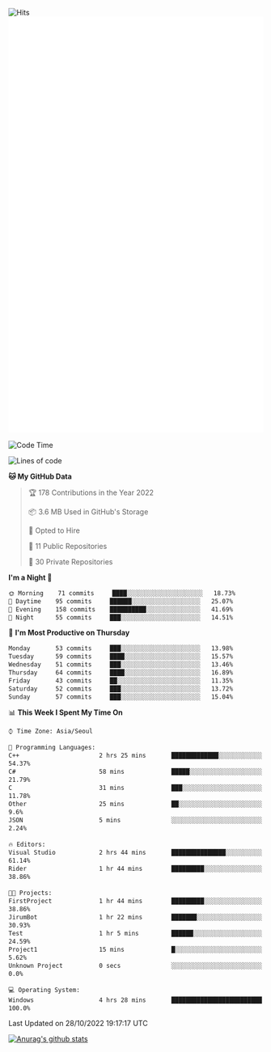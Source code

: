 ![Hits](https://hits.seeyoufarm.com/api/count/incr/badge.svg?url=https%3A%2F%2Fgithub.com%2Fkokose1234&count_bg=%2379C83D&title_bg=%23555555&icon=apple.svg&icon_color=%23E7E7E7&title=hits&edge_flat=false)
<br/>
![Metrics](https://github.com/kokose1234/kokose1234/blob/main/github-metrics.svg)

<!--START_SECTION:waka-->
![Code Time](http://img.shields.io/badge/Code%20Time-706%20hrs%2059%20mins-blue)

![Lines of code](https://img.shields.io/badge/From%20Hello%20World%20I%27ve%20Written-904%20Thousand%20lines%20of%20code-blue)

**🐱 My GitHub Data** 

> 🏆 178 Contributions in the Year 2022
 > 
> 📦 3.6 MB Used in GitHub's Storage 
 > 
> 💼 Opted to Hire
 > 
> 📜 11 Public Repositories 
 > 
> 🔑 30 Private Repositories  
 > 
**I'm a Night 🦉** 

```text
🌞 Morning    71 commits     ████░░░░░░░░░░░░░░░░░░░░░   18.73% 
🌆 Daytime    95 commits     ██████░░░░░░░░░░░░░░░░░░░   25.07% 
🌃 Evening    158 commits    ██████████░░░░░░░░░░░░░░░   41.69% 
🌙 Night      55 commits     ███░░░░░░░░░░░░░░░░░░░░░░   14.51%

```
📅 **I'm Most Productive on Thursday** 

```text
Monday       53 commits     ███░░░░░░░░░░░░░░░░░░░░░░   13.98% 
Tuesday      59 commits     ████░░░░░░░░░░░░░░░░░░░░░   15.57% 
Wednesday    51 commits     ███░░░░░░░░░░░░░░░░░░░░░░   13.46% 
Thursday     64 commits     ████░░░░░░░░░░░░░░░░░░░░░   16.89% 
Friday       43 commits     ██░░░░░░░░░░░░░░░░░░░░░░░   11.35% 
Saturday     52 commits     ███░░░░░░░░░░░░░░░░░░░░░░   13.72% 
Sunday       57 commits     ███░░░░░░░░░░░░░░░░░░░░░░   15.04%

```


📊 **This Week I Spent My Time On** 

```text
⌚︎ Time Zone: Asia/Seoul

💬 Programming Languages: 
C++                      2 hrs 25 mins       █████████████░░░░░░░░░░░░   54.37% 
C#                       58 mins             █████░░░░░░░░░░░░░░░░░░░░   21.79% 
C                        31 mins             ███░░░░░░░░░░░░░░░░░░░░░░   11.78% 
Other                    25 mins             ██░░░░░░░░░░░░░░░░░░░░░░░   9.6% 
JSON                     5 mins              ░░░░░░░░░░░░░░░░░░░░░░░░░   2.24%

🔥 Editors: 
Visual Studio            2 hrs 44 mins       ███████████████░░░░░░░░░░   61.14% 
Rider                    1 hr 44 mins        █████████░░░░░░░░░░░░░░░░   38.86%

🐱‍💻 Projects: 
FirstProject             1 hr 44 mins        █████████░░░░░░░░░░░░░░░░   38.86% 
JirumBot                 1 hr 22 mins        ███████░░░░░░░░░░░░░░░░░░   30.93% 
Test                     1 hr 5 mins         ██████░░░░░░░░░░░░░░░░░░░   24.59% 
Project1                 15 mins             █░░░░░░░░░░░░░░░░░░░░░░░░   5.62% 
Unknown Project          0 secs              ░░░░░░░░░░░░░░░░░░░░░░░░░   0.0%

💻 Operating System: 
Windows                  4 hrs 28 mins       █████████████████████████   100.0%

```


 Last Updated on 28/10/2022 19:17:17 UTC
<!--END_SECTION:waka-->

[![Anurag's github stats](https://github-readme-stats.vercel.app/api?username=kokose1234&theme=dracula)](https://github.com/anuraghazra/github-readme-stats)



	
